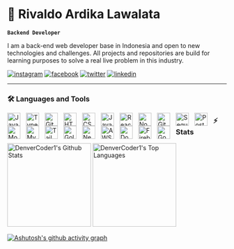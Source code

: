 # 🏀 Rivaldo Ardika Lawalata

**`Backend Developer`**

I am a back-end web developer base in Indonesia and open to new technologies and challenges. All projects and repositories are build for learning purposes to solve a real live problem in this industry.

<p align="left">
    <a href="https://www.instagram.com/rvldodo_/">
        <img alt="instagram" title="Instagram" src="https://img.shields.io/badge/Instagram-E4405F?style=for-the-badge&logo=instagram&logoColor=white"/></a> 
    <a href="https://www.facebook.com/valdo.lawalata">
        <img alt="facebook" title="Facebook" src="https://img.shields.io/badge/Facebook-1877F2?style=for-the-badge&logo=facebook&logoColor=white"></a>
    <a href="https://twitter.com/dodoardika">
        <img alt="twitter" title="Twitter" src="https://img.shields.io/badge/Twitter-1DA1F2?style=for-the-badge&logo=twitter&logoColor=white"></a>
    <a href="https://www.linkedin.com/in/rivaldo-lawalata-777468215/">
        <img alt="linkedin" title="Linkedin" src="https://img.shields.io/badge/LinkedIn-0077B5?style=for-the-badge&logo=linkedin&logoColor=white"></a>
</p>

---

### 🛠️ Languages and Tools

<!-- <div style="display: flex; flex-wrap: wrap; align-items: center; gap: 10px;"> -->

<img align="left" alt="Java" width="30px" src="https://cdn.jsdelivr.net/gh/devicons/devicon/icons/java/java-original.svg" style="padding-right: 10px;"/>
<img align="left" alt="TypeScript" width="30px" src="https://cdn.jsdelivr.net/gh/devicons/devicon/icons/typescript/typescript-plain.svg" style="padding-right: 10px;"/>
<img align="left" alt="Git" width="30px" src="https://cdn.jsdelivr.net/gh/devicons/devicon/icons/git/git-original.svg" style="padding-right: 10px;"/>
<img align="left" alt="HTML" width="30px" src="https://cdn.jsdelivr.net/gh/devicons/devicon/icons/html5/html5-plain.svg" style="padding-right: 10px;"/>
<img align="left" alt="CSS" width="30px" src="https://cdn.jsdelivr.net/gh/devicons/devicon/icons/css3/css3-plain.svg" style="padding-right: 10px;"/>
<img align="left" alt="JavaScript" width="30px" src="https://cdn.jsdelivr.net/gh/devicons/devicon/icons/javascript/javascript-plain.svg" style="padding-right: 10px;"/>
<img align="left" alt="React" width="30px" src="https://cdn.jsdelivr.net/gh/devicons/devicon/icons/react/react-original.svg" style="padding-right: 10px;"/>
<img align="left" alt="NodeJS" width="30px" src="https://cdn.jsdelivr.net/gh/devicons/devicon/icons/nodejs/nodejs-original.svg" style="padding-right: 10px;"/>
<img align="left" alt="GitHub" width="30px" src="https://cdn.jsdelivr.net/gh/devicons/devicon/icons/github/github-original.svg" style="padding-right: 10px;"/>
<img align="left" alt="Sequelize" width="30px" src="https://cdn.jsdelivr.net/gh/devicons/devicon/icons/sequelize/sequelize-original.svg" style="padding-right: 10px;"/>
<img align="left" alt="Postgres" width="30px" src="https://cdn.jsdelivr.net/gh/devicons/devicon/icons/postgresql/postgresql-original.svg" style="padding-right: 10px;"/>
<img align="left" alt="MongoDB" width="30px" src="https://cdn.jsdelivr.net/gh/devicons/devicon/icons/mongodb/mongodb-original.svg" style="padding-right: 10px;"/>
<img align="left" alt="MySQL" width="30px" src="https://cdn.jsdelivr.net/gh/devicons/devicon/icons/mysql/mysql-original.svg" style="padding-right: 10px;"/>
<img align="left" alt="TailwindCSS" width="30px" src="https://www.svgrepo.com/show/354431/tailwindcss-icon.svg" style="padding-right: 10px;"/>
<img align="left" alt="Golang" width="30px" src="https://cdn.jsdelivr.net/gh/devicons/devicon/icons/go/go-original.svg" style="padding-right: 10px;"/>

<!-- </div> -->
<!-- <div style="display: flex; flex-wrap: wrap; align-items: center; gap: 10px;"> -->

<img align="left" alt="Neovim" width="30px" src="https://www.svgrepo.com/show/354105/neovim.svg" style="padding-right: 10px;"/>
<img align="left" alt="AWS S3" width="30px" src="https://www.svgrepo.com/show/448270/aws-s3.svg" style="padding-right: 10px;"/>
<img align="left" alt="Docker" width="30px" src="https://www.svgrepo.com/show/448221/docker.svg" style="padding-right: 10px;"/>
<img align="left" alt="Firebase" width="30px" src="https://www.svgrepo.com/show/373595/firebase.svg" style="padding-right: 10px;"/>
<img align="left" alt="Google Cloud" width="30px" src="https://www.svgrepo.com/show/353805/google-cloud.svg" style="padding-right: 10px;"/>

<!-- </div> -->

### ⚡️ Stats

  <!-- https://github.com/anuraghazra/github-readme-stats -->

<a href="https://github.com/anuraghazra/github-readme-stats"><img alt="DenverCoder1's Github Stats" src="https://denvercoder1-github-readme-stats.vercel.app/api/?username=rvldodo&show_icons=true&include_all_commits=true&count_private=true&theme=radical&hide_border=true&bg_color=1F221E&title_color=F85D7F&icon_color=F8D866" height="192px"/></a>
<a href="https://github.com/anuraghazra/github-readme-stats"><img alt="DenverCoder1's Top Languages" src="https://denvercoder1-github-readme-stats.vercel.app/api/top-langs/?username=rvldodo&langs_count=8&layout=compact&theme=react&hide_border=true&bg_color=1F221E&title_color=F85D7F&icon_color=F8D866&hide=Jupyter%20Notebook,Roff" height="192px"/></a>
<br/>

  <!-- https://github.com/ashutosh00710/github-readme-activity-graph -->

[![Ashutosh's github activity graph](https://github-readme-activity-graph.vercel.app/graph?username=rvldodo&theme=github-compact)](https://github.com/ashutosh00710/github-readme-activity-graph)
